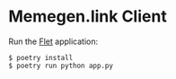 # Memegen.link Client

Run the [Flet](https://flet.dev) application:

```
$ poetry install
$ poetry run python app.py
```
